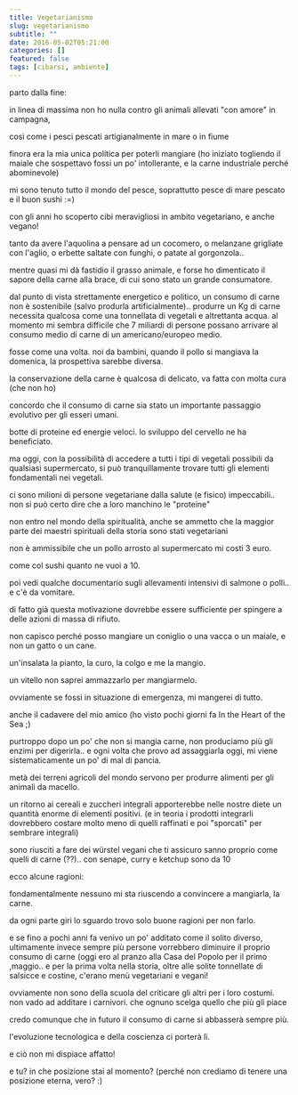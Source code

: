 ```yaml
---
title: Vegetarianismo
slug: vegetarianismo
subtitle: ""
date: 2016-05-02T05:21:00
categories: []
featured: false
tags: [cibarsi, ambiente]
---
```


parto dalla fine:

in linea di massima non ho nulla contro gli animali allevati "con amore" in campagna,

così come i pesci pescati artigianalmente in mare o in fiume

finora era la mia unica politica per poterli mangiare (ho iniziato togliendo il maiale che sospettavo fossi un po' intollerante, e la carne industriale perché abominevole)

mi sono tenuto tutto il mondo del pesce, soprattutto pesce di mare pescato e il buon sushi :=)

con gli anni ho scoperto cibi meravigliosi in ambito vegetariano, e anche vegano\!

tanto da avere l'aquolina a pensare ad un cocomero, o melanzane grigliate con l'aglio, o erbette saltate con funghi, o patate al gorgonzola..

mentre quasi mi dà fastidio il grasso animale, e forse ho dimenticato il sapore della carne alla brace, di cui sono stato un grande consumatore.

dal punto di vista strettamente energetico e politico, un consumo di carne non è sostenibile (salvo produrla artificialmente).. produrre un Kg di carne necessita qualcosa come una tonnellata di vegetali e altrettanta acqua. al momento mi sembra difficile che 7 miliardi di persone possano arrivare al consumo medio di carne di un americano/europeo medio.

fosse come una volta. noi da bambini, quando il pollo si mangiava la domenica, la prospettiva sarebbe diversa.

la conservazione della carne è qualcosa di delicato, va fatta con molta cura (che non ho)

concordo che il consumo di carne sia stato un importante passaggio evolutivo per gli esseri umani.

botte di proteine ed energie veloci. lo sviluppo del cervello ne ha beneficiato.

ma oggi, con la possibilità di accedere a tutti i tipi di vegetali possibili da qualsiasi supermercato, si può tranquillamente trovare tutti gli elementi fondamentali nei vegetali.

ci sono milioni di persone vegetariane dalla salute (e fisico) impeccabili.. non si può certo dire che a loro manchino le "proteine"

non entro nel mondo della spiritualità, anche se ammetto che la maggior parte dei maestri spirituali della storia sono stati vegetariani

non è ammissibile che un pollo arrosto al supermercato mi costi 3 euro.

come col sushi quanto ne vuoi a 10.

poi vedi qualche documentario sugli allevamenti intensivi di salmone o polli.. e c'è da vomitare.

di fatto già questa motivazione dovrebbe essere sufficiente per spingere a delle azioni di massa di rifiuto.

non capisco perché posso mangiare un coniglio o una vacca o un maiale, e non un gatto o un cane.

un'insalata la pianto, la curo, la colgo e me la mangio.

un vitello non saprei ammazzarlo per mangiarmelo.

ovviamente se fossi in situazione di emergenza, mi mangerei di tutto.

anche il cadavere del mio amico (ho visto pochi giorni fa In the Heart of the Sea ;)

purtroppo dopo un po' che non si mangia carne, non produciamo più gli enzimi per digerirla.. e ogni volta che provo ad assaggiarla oggi, mi viene sistematicamente un po' di mal di pancia.

metà dei terreni agricoli del mondo servono per produrre alimenti per gli animali da macello.

un ritorno ai cereali e zuccheri integrali apporterebbe nelle nostre diete un quantità enorme di elementi positivi. (e in teoria i prodotti integrarli dovrebbero costare molto meno di quelli raffinati e poi "sporcati" per sembrare integrali)

sono riusciti a fare dei würstel vegani che ti assicuro sanno proprio come quelli di carne (??).. con senape, curry e ketchup sono da 10

ecco alcune ragioni:

fondamentalmente nessuno mi sta riuscendo a convincere a mangiarla, la carne.

da ogni parte giri lo sguardo trovo solo buone ragioni per non farlo.

e se fino a pochi anni fa venivo un po' additato come il solito diverso, ultimamente invece sempre più persone vorrebbero diminuire il proprio consumo di carne (oggi ero al pranzo alla Casa del Popolo per il primo ,maggio.. e per la prima volta nella storia, oltre alle solite tonnellate di salsicce e costine, c'erano menù vegetariani e vegani!

ovviamente non sono della scuola del criticare gli altri per i loro costumi. non vado ad additare i carnivori. che ognuno scelga quello che più gli piace

credo comunque che in futuro il consumo di carne si abbasserà sempre più.

l'evoluzione tecnologica e della coscienza ci porterà lì.

e ciò non mi dispiace affatto!

e tu? in che posizione stai al momento? (perché non crediamo di tenere una posizione eterna, vero? :)
